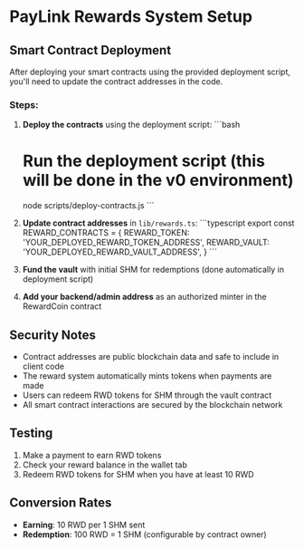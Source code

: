 # PayLink Rewards System Setup

## Smart Contract Deployment

After deploying your smart contracts using the provided deployment script, you'll need to update the contract addresses in the code.

### Steps:

1. **Deploy the contracts** using the deployment script:
   \`\`\`bash
   # Run the deployment script (this will be done in the v0 environment)
   node scripts/deploy-contracts.js
   \`\`\`

2. **Update contract addresses** in `lib/rewards.ts`:
   \`\`\`typescript
   export const REWARD_CONTRACTS = {
     REWARD_TOKEN: 'YOUR_DEPLOYED_REWARD_TOKEN_ADDRESS',
     REWARD_VAULT: 'YOUR_DEPLOYED_REWARD_VAULT_ADDRESS',
   }
   \`\`\`

3. **Fund the vault** with initial SHM for redemptions (done automatically in deployment script)

4. **Add your backend/admin address** as an authorized minter in the RewardCoin contract

## Security Notes

- Contract addresses are public blockchain data and safe to include in client code
- The reward system automatically mints tokens when payments are made
- Users can redeem RWD tokens for SHM through the vault contract
- All smart contract interactions are secured by the blockchain network

## Testing

1. Make a payment to earn RWD tokens
2. Check your reward balance in the wallet tab
3. Redeem RWD tokens for SHM when you have at least 10 RWD

## Conversion Rates

- **Earning**: 10 RWD per 1 SHM sent
- **Redemption**: 100 RWD = 1 SHM (configurable by contract owner)
